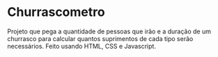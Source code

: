 # Churrascometro
Projeto que pega a quantidade de pessoas que irão e a duração de um churrasco para calcular quantos suprimentos de cada tipo serão necessários.
Feito usando HTML, CSS e Javascript.
